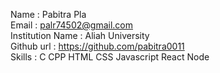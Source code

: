 Name : Pabitra Pla <br/>
Email : palr74502@gmail.com <br/>
Institution Name : Aliah University  <br/>
Github url : https://github.com/pabitra0011 <br/>
Skills : C CPP HTML CSS Javascript React Node  <br/>
